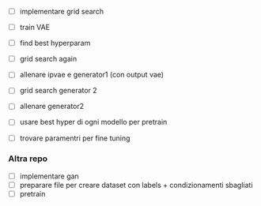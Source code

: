 - [ ] implementare grid search
- [ ] train VAE
- [ ] find best hyperparam

- [ ] grid search again
- [ ] allenare ipvae e generator1 (con output vae)

- [ ] grid search generator 2
- [ ] allenare generator2

- [ ] usare best hyper di ogni modello per pretrain
- [ ] trovare paramentri per fine tuning

### Altra repo
- [ ] implementare gan
- [ ] preparare file per creare dataset con labels + condizionamenti sbagliati
- [ ] pretrain